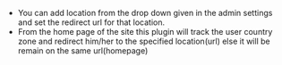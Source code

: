 - You can add location from the drop down given in the admin settings and set the redirect url for that location.
- From the home page of the site this plugin will track the user country zone and redirect him/her to the specified location(url) else it will be remain on the same url(homepage)
